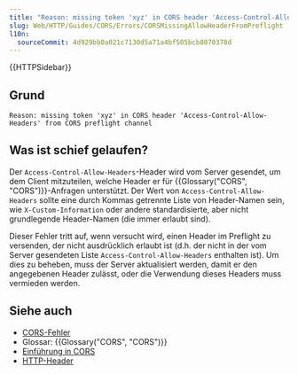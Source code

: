 ```yaml
---
title: "Reason: missing token 'xyz' in CORS header 'Access-Control-Allow-Headers' from CORS preflight channel"
slug: Web/HTTP/Guides/CORS/Errors/CORSMissingAllowHeaderFromPreflight
l10n:
  sourceCommit: 4d929bb0a021c7130d5a71a4bf505bcb8070378d
---
```


{{HTTPSidebar}}

## Grund

```plain
Reason: missing token 'xyz' in CORS header 'Access-Control-Allow-Headers' from CORS preflight channel
```

## Was ist schief gelaufen?

Der `Access-Control-Allow-Headers`-Header wird vom Server gesendet, um dem Client mitzuteilen, welche Header er für {{Glossary("CORS", "CORS")}}-Anfragen unterstützt. Der Wert von `Access-Control-Allow-Headers` sollte eine durch Kommas getrennte Liste von Header-Namen sein, wie `X-Custom-Information` oder andere standardisierte, aber nicht grundlegende Header-Namen (die immer erlaubt sind).

Dieser Fehler tritt auf, wenn versucht wird, einen Header im Preflight zu versenden, der nicht ausdrücklich erlaubt ist (d.h. der nicht in der vom Server gesendeten Liste `Access-Control-Allow-Headers` enthalten ist). Um dies zu beheben, muss der Server aktualisiert werden, damit er den angegebenen Header zulässt, oder die Verwendung dieses Headers muss vermieden werden.

## Siehe auch

- [CORS-Fehler](/de/docs/Web/HTTP/Guides/CORS/Errors)
- Glossar: {{Glossary("CORS", "CORS")}}
- [Einführung in CORS](/de/docs/Web/HTTP/Guides/CORS)
- [HTTP-Header](/de/docs/Web/HTTP/Reference/Headers)
